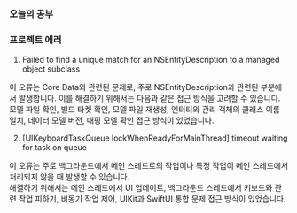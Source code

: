 ### 오늘의 공부

### 프로젝트 에러

1. Failed to find a unique match for an NSEntityDescription to a managed object subclass

이 오류는 Core Data와 관련된 문제로, 주로 NSEntityDescription과 관련된 부분에서 발생합니다. 이를 해결하기 위해서는 다음과 같은 접근 방식을 고려할 수 있습니다.<br>
모델 파일 확인, 빌드 타켓 확인, 모델 파일 재생성, 엔터티와 관리 객체의 클래스 이름
일치, 데이터 모델 버전, 매핑 모델 확인 접근 방식이 있었습니다.

2. [UIKeyboardTaskQueue lockWhenReadyForMainThread] timeout waiting for task on queue

이 오류는 주로 백그라운드에서 메인 스레드로의 작업이나 특정 작업이 메인 스레드에서 처리되지 않을 때 발생할 수 있습니다.<br>
 해결하기 위해서는 메인 스레드에서 UI 업데이트, 백그라운드 스레드에서 키보드와 관련 작업 피하기, 비동기 작업 제어, UIKit과 SwiftUI 통합 문제 접근 방식이 있었습니다.


